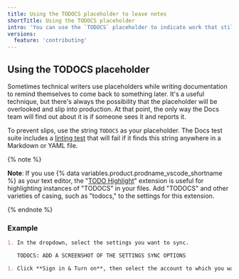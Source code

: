 ```yaml
---
title: Using the TODOCS placeholder to leave notes
shortTitle: Using the TODOCS placeholder
intro: 'You can use the `TODOCS` placeholder to indicate work that still needs to be completed.'
versions:
  feature: 'contributing'
---
```


<!-- markdownlint-disable search-replace -->
## Using the TODOCS placeholder

Sometimes technical writers use placeholders while writing documentation to remind themselves to come back to something later. It's a useful technique, but there's always the possibility that the placeholder will be overlooked and slip into production. At that point, the only way the Docs team will find out about it is if someone sees it and reports it.

To prevent slips, use the string `TODOCS` as your placeholder. The Docs test suite includes a [linting test](https://github.com/github/docs/tree/main/src/content-linter) that will fail if it finds this string anywhere in a Markdown or YAML file.

{% note %}

**Note**: If you use {% data variables.product.prodname_vscode_shortname %} as your text editor, the "[TODO Highlight](https://marketplace.visualstudio.com/items?itemName=wayou.vscode-todo-highlight)" extension is useful for highlighting instances of "TODOCS" in your files. Add "TODOCS" and other varieties of casing, such as "todocs," to the settings for this extension.

{% endnote %}

### Example

```markdown
1. In the dropdown, select the settings you want to sync.

   TODOCS: ADD A SCREENSHOT OF THE SETTINGS SYNC OPTIONS

1. Click **Sign in & Turn on**, then select the account to which you want your settings to be synced.
```
<!-- markdownlint-enable search-replace -->

